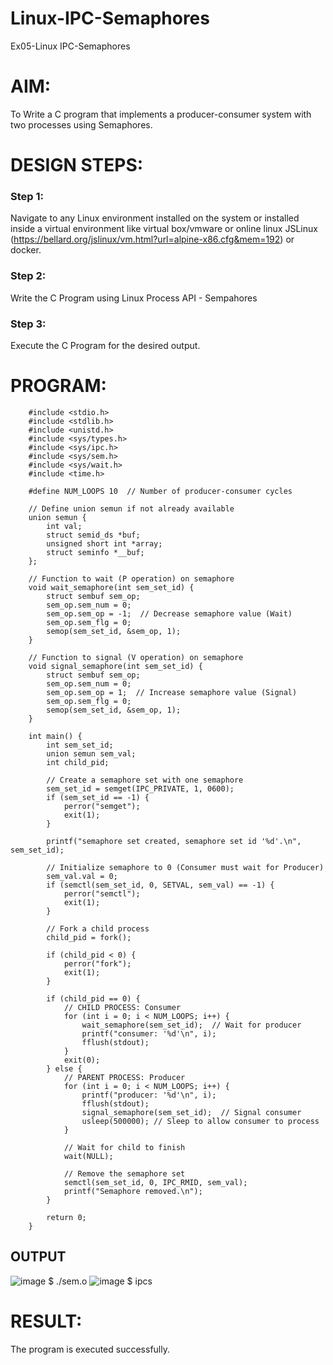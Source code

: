 # Linux-IPC-Semaphores
Ex05-Linux IPC-Semaphores

# AIM:
To Write a C program that implements a producer-consumer system with two processes using Semaphores.

# DESIGN STEPS:

### Step 1:

Navigate to any Linux environment installed on the system or installed inside a virtual environment like virtual box/vmware or online linux JSLinux (https://bellard.org/jslinux/vm.html?url=alpine-x86.cfg&mem=192) or docker.

### Step 2:

Write the C Program using Linux Process API - Sempahores

### Step 3:

Execute the C Program for the desired output. 

# PROGRAM:
```
    #include <stdio.h>      
    #include <stdlib.h>     
    #include <unistd.h>     
    #include <sys/types.h>  
    #include <sys/ipc.h>    
    #include <sys/sem.h>    
    #include <sys/wait.h>   
    #include <time.h>      

    #define NUM_LOOPS 10  // Number of producer-consumer cycles

    // Define union semun if not already available
    union semun {
        int val;               
        struct semid_ds *buf;  
        unsigned short int *array; 
        struct seminfo *__buf;
    };

    // Function to wait (P operation) on semaphore
    void wait_semaphore(int sem_set_id) {
        struct sembuf sem_op;
        sem_op.sem_num = 0;
        sem_op.sem_op = -1;  // Decrease semaphore value (Wait)
        sem_op.sem_flg = 0;
        semop(sem_set_id, &sem_op, 1);
    }

    // Function to signal (V operation) on semaphore
    void signal_semaphore(int sem_set_id) {
        struct sembuf sem_op;
        sem_op.sem_num = 0;
        sem_op.sem_op = 1;  // Increase semaphore value (Signal)
        sem_op.sem_flg = 0;
        semop(sem_set_id, &sem_op, 1);
    }

    int main() {
        int sem_set_id;
        union semun sem_val;
        int child_pid;

        // Create a semaphore set with one semaphore
        sem_set_id = semget(IPC_PRIVATE, 1, 0600);
        if (sem_set_id == -1) {
            perror("semget");
            exit(1);
        }

        printf("semaphore set created, semaphore set id '%d'.\n", sem_set_id);

        // Initialize semaphore to 0 (Consumer must wait for Producer)
        sem_val.val = 0;
        if (semctl(sem_set_id, 0, SETVAL, sem_val) == -1) {
            perror("semctl");
            exit(1);
        }

        // Fork a child process
        child_pid = fork();

        if (child_pid < 0) {
            perror("fork");
            exit(1);
        }

        if (child_pid == 0) {  
            // CHILD PROCESS: Consumer
            for (int i = 0; i < NUM_LOOPS; i++) {
                wait_semaphore(sem_set_id);  // Wait for producer
                printf("consumer: '%d'\n", i);
                fflush(stdout);
            }
            exit(0);
        } else {  
            // PARENT PROCESS: Producer
            for (int i = 0; i < NUM_LOOPS; i++) {
                printf("producer: '%d'\n", i);
                fflush(stdout);
                signal_semaphore(sem_set_id);  // Signal consumer
                usleep(500000); // Sleep to allow consumer to process
            }

            // Wait for child to finish
            wait(NULL);

            // Remove the semaphore set
            semctl(sem_set_id, 0, IPC_RMID, sem_val);
            printf("Semaphore removed.\n");
        }

        return 0;
    }
```
## OUTPUT
![image](https://github.com/user-attachments/assets/caf90277-d9c4-48b9-87b6-0c0121acaa99)
$ ./sem.o 
![image](https://github.com/user-attachments/assets/ac6115c7-9c89-4cf7-aeb2-70ec6e16fb04)
$ ipcs





# RESULT:
The program is executed successfully.
